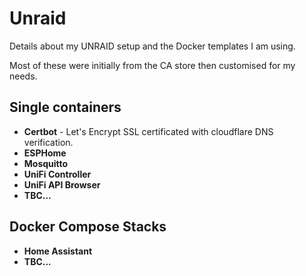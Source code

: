 # Unraid
Details about my UNRAID setup and the Docker templates I am using.

Most of these were initially from the CA store then customised for my needs.

## Single containers
* **Certbot** - Let's Encrypt SSL certificated with cloudflare DNS verification.
* **ESPHome**
* **Mosquitto**
* **UniFi Controller**
* **UniFi API Browser**
* **TBC...**

## Docker Compose Stacks
* **Home Assistant**
* **TBC...**
